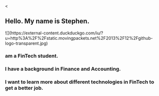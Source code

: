 <
<h2>Hello.  My name is Stephen.</h2>
![](https://external-content.duckduckgo.com/iu/?u=http%3A%2F%2Fstatic.movingpackets.net%2F2013%2F12%2Fgithub-logo-transparent.jpg)
<h3> am a FinTech student.</h3>
<h3>I have a background in Finance and Accounting.</h3>
<h3>I want to learn more about different technologies in FinTech to get a better job.</h3>
